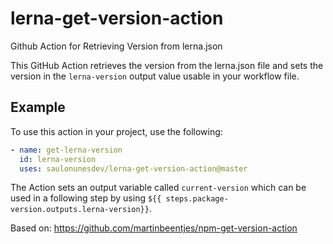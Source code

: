 # lerna-get-version-action
Github Action for Retrieving Version from lerna.json

This GitHub Action retrieves the version from the lerna.json file and sets the version in the `lerna-version` output value usable in your workflow file.

## Example

To use this action in your project, use the following:

```yaml
- name: get-lerna-version
  id: lerna-version
  uses: saulonunesdev/lerna-get-version-action@master
```

The Action sets an output variable called `current-version` which can be used in a following step by using `${{ steps.package-version.outputs.lerna-version}}`.

Based on: https://github.com/martinbeentjes/npm-get-version-action